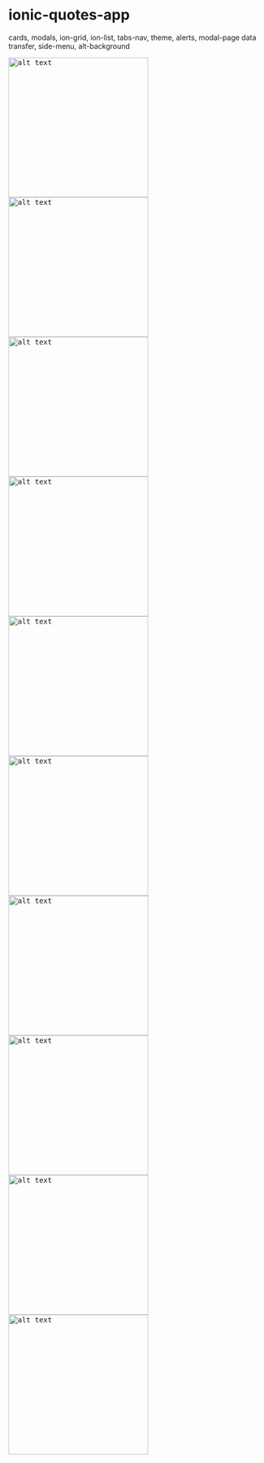 # ionic-quotes-app
cards, modals, ion-grid, ion-list, tabs-nav, theme, alerts, modal-page data transfer, side-menu, alt-background

<kbd><img src="screenshots/ionic-quotes-app-1.png" alt="alt text" width=275></kbd>
<kbd><img src="screenshots/ionic-quotes-app-2.png" alt="alt text" width=275></kbd>
<kbd><img src="screenshots/ionic-quotes-app-3.png" alt="alt text" width=275></kbd>
<kbd><img src="screenshots/ionic-quotes-app-4.png" alt="alt text" width=275></kbd>
<kbd><img src="screenshots/ionic-quotes-app-5.png" alt="alt text" width=275></kbd>
<kbd><img src="screenshots/ionic-quotes-app-6.png" alt="alt text" width=275></kbd>
<kbd><img src="screenshots/ionic-quotes-app-7.png" alt="alt text" width=275></kbd>
<kbd><img src="screenshots/ionic-quotes-app-8.png" alt="alt text" width=275></kbd>
<kbd><img src="screenshots/ionic-quotes-app-9.png" alt="alt text" width=275></kbd>
<kbd><img src="screenshots/ionic-quotes-app-10.png" alt="alt text" width=275></kbd>
